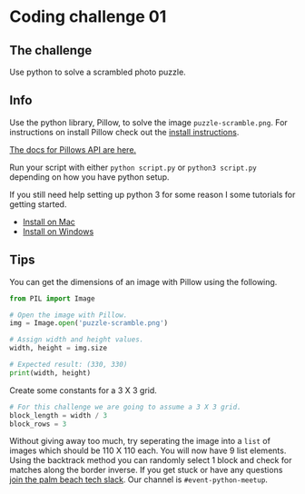 # Coding challenge 01

## The challenge
Use python to solve a scrambled photo puzzle.

## Info
Use the python library, Pillow, to solve the image `puzzle-scramble.png`.
For instructions on install Pillow check out the [install instructions](http://pillow.readthedocs.io/en/3.4.x/installation.html).

[The docs for Pillows API are here.](http://pillow.readthedocs.io/en/3.4.x/reference/index.html)

Run your script with either `python script.py` or `python3 script.py` depending on how you have python setup.

If you still need help setting up python 3 for some reason I some tutorials for getting started.
* [Install on Mac](http://jamesolejar.com/setting-up-python3-and-virtualenv-on-mac)
* [Install on Windows](http://jamesolejar.com/setting-up-python3-and-virtualenv-on-windows)

## Tips
You can get the dimensions of an image with Pillow using the following.
```python
from PIL import Image

# Open the image with Pillow.
img = Image.open('puzzle-scramble.png')

# Assign width and height values.
width, height = img.size

# Expected result: (330, 330)
print(width, height)

```

Create some constants for a 3 X 3 grid.
```python
# For this challenge we are going to assume a 3 X 3 grid.
block_length = width / 3
block_rows = 3
```

Without giving away too much, try seperating the image into a `list` of images which should be 110 X 110 each. You will now have 9 list elements. Using the backtrack method you can randomly select 1 block and check for matches along the border inverse. If you get stuck or have any questions [join the palm beach tech slack](https://palmbeachtech.org/slack/). Our channel is `#event-python-meetup`.
